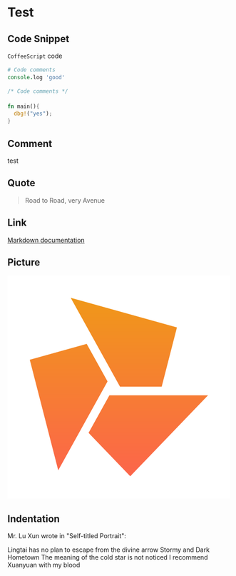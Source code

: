 [Markdown native comments]:#

# Test

## Code Snippet

`CoffeeScript` code

```coffee
# Code comments
console.log 'good'

```

```rust
/* Code comments */

fn main(){
  dbg!("yes");
}
```

## Comment

<!-- 单行 HTML 注释 --> 

test

<!--
多行
HTML
注释
-->

## Quote

> Road to Road, very Avenue

## Link

[Markdown documentation](https://github.com/xxai-art/xxai-art-md)

## Picture

![xxAI.Art Brand Identity](https://raw.githubusercontent.com/xxai-art/web/main/file/svg/logo.svg)

## Indentation

Mr. Lu Xun wrote in "Self-titled Portrait":

  Lingtai has no plan to escape from the divine arrow
  Stormy and Dark Hometown
  The meaning of the cold star is not noticed
  I recommend Xuanyuan with my blood

